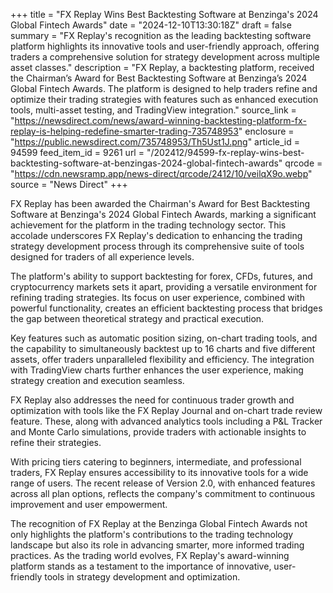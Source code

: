 +++
title = "FX Replay Wins Best Backtesting Software at Benzinga's 2024 Global Fintech Awards"
date = "2024-12-10T13:30:18Z"
draft = false
summary = "FX Replay's recognition as the leading backtesting software platform highlights its innovative tools and user-friendly approach, offering traders a comprehensive solution for strategy development across multiple asset classes."
description = "FX Replay, a backtesting platform, received the Chairman’s Award for Best Backtesting Software at Benzinga’s 2024 Global Fintech Awards. The platform is designed to help traders refine and optimize their trading strategies with features such as enhanced execution tools, multi-asset testing, and TradingView integration."
source_link = "https://newsdirect.com/news/award-winning-backtesting-platform-fx-replay-is-helping-redefine-smarter-trading-735748953"
enclosure = "https://public.newsdirect.com/735748953/Th5Ust1J.png"
article_id = 94599
feed_item_id = 9261
url = "/202412/94599-fx-replay-wins-best-backtesting-software-at-benzingas-2024-global-fintech-awards"
qrcode = "https://cdn.newsramp.app/news-direct/qrcode/2412/10/veilqX9o.webp"
source = "News Direct"
+++

<p>FX Replay has been awarded the Chairman's Award for Best Backtesting Software at Benzinga's 2024 Global Fintech Awards, marking a significant achievement for the platform in the trading technology sector. This accolade underscores FX Replay's dedication to enhancing the trading strategy development process through its comprehensive suite of tools designed for traders of all experience levels.</p><p>The platform's ability to support backtesting for forex, CFDs, futures, and cryptocurrency markets sets it apart, providing a versatile environment for refining trading strategies. Its focus on user experience, combined with powerful functionality, creates an efficient backtesting process that bridges the gap between theoretical strategy and practical execution.</p><p>Key features such as automatic position sizing, on-chart trading tools, and the capability to simultaneously backtest up to 16 charts and five different assets, offer traders unparalleled flexibility and efficiency. The integration with TradingView charts further enhances the user experience, making strategy creation and execution seamless.</p><p>FX Replay also addresses the need for continuous trader growth and optimization with tools like the FX Replay Journal and on-chart trade review feature. These, along with advanced analytics tools including a P&L Tracker and Monte Carlo simulations, provide traders with actionable insights to refine their strategies.</p><p>With pricing tiers catering to beginners, intermediate, and professional traders, FX Replay ensures accessibility to its innovative tools for a wide range of users. The recent release of Version 2.0, with enhanced features across all plan options, reflects the company's commitment to continuous improvement and user empowerment.</p><p>The recognition of FX Replay at the Benzinga Global Fintech Awards not only highlights the platform's contributions to the trading technology landscape but also its role in advancing smarter, more informed trading practices. As the trading world evolves, FX Replay's award-winning platform stands as a testament to the importance of innovative, user-friendly tools in strategy development and optimization.</p>